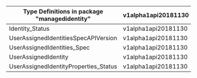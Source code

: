 | Type Definitions in package "managedidentity" | v1alpha1api20181130 | v1beta20181130 |
|-----------------------------------------------|---------------------|----------------|
| Identity_Status                               | v1alpha1api20181130 | v1beta20181130 |
| UserAssignedIdentitiesSpecAPIVersion          | v1alpha1api20181130 | v1beta20181130 |
| UserAssignedIdentities_Spec                   | v1alpha1api20181130 | v1beta20181130 |
| UserAssignedIdentity                          | v1alpha1api20181130 | v1beta20181130 |
| UserAssignedIdentityProperties_Status         | v1alpha1api20181130 | v1beta20181130 |
